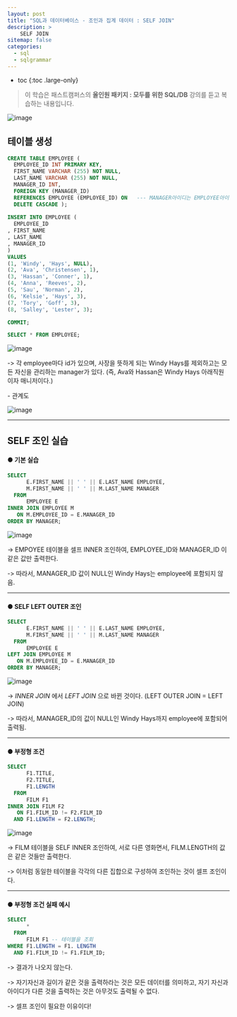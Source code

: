 ```yaml
---
layout: post
title: "SQL과 데이터베이스 - 조인과 집계 데이터 : SELF JOIN"
description: >
    SELF JOIN
sitemap: false
categories:
  - sql
  - sqlgrammar 
---
```


* toc
{:toc .large-only}



> 이 학습은 패스트캠퍼스의 **올인원 패키지 : 모두를 위한 SQL/DB** 강의를 듣고 복습하는 내용입니다.



![image](https://user-images.githubusercontent.com/80219821/125218113-32b10f80-e2fd-11eb-873b-4f0cda0cd50a.png)

## 테이블 생성


```sql
CREATE TABLE EMPLOYEE ( 
  EMPLOYEE_ID INT PRIMARY KEY,
  FIRST_NAME VARCHAR (255) NOT NULL,
  LAST_NAME VARCHAR (255) NOT NULL,
  MANAGER_ID INT,
  FOREIGN KEY (MANAGER_ID) 
  REFERENCES EMPLOYEE (EMPLOYEE_ID) ON   --- MANAGER아이디는 EMPLOYEE아이디에 반드시 포함되어야 된다는 뜻(참조관계)
  DELETE CASCADE );
  
INSERT INTO EMPLOYEE (
  EMPLOYEE_ID
, FIRST_NAME
, LAST_NAME
, MANAGER_ID
)
VALUES
(1, 'Windy', 'Hays', NULL),
(2, 'Ava', 'Christensen', 1),
(3, 'Hassan', 'Conner', 1),
(4, 'Anna', 'Reeves', 2),
(5, 'Sau', 'Norman', 2),
(6, 'Kelsie', 'Hays', 3),
(7, 'Tory', 'Goff', 3),
(8, 'Salley', 'Lester', 3);

COMMIT;

SELECT * FROM EMPLOYEE;
```

![image](https://user-images.githubusercontent.com/80219821/125218398-ddc1c900-e2fd-11eb-8864-b3630b1c75c4.png)



-> 각 employee마다 id가 있으며, 사장을 뜻하게 되는 Windy Hays를 제외하고는 모든 자신을 관리하는 manager가 있다. (즉, Ava와 Hassan은 Windy Hays 아래직원이자 매니저이다.)





\- 관계도

![image](https://user-images.githubusercontent.com/80219821/125219579-f3d08900-e2ff-11eb-99ba-70dbd023cf0d.png)





---





## SELF 조인 실습





#### ● 기본 실습

```sql
SELECT
	  E.FIRST_NAME || ' ' || E.LAST_NAME EMPLOYEE,
	  M.FIRST_NAME || ' ' || M.LAST_NAME MANAGER
  FROM
	  EMPLOYEE E
INNER JOIN EMPLOYEE M 
   ON M.EMPLOYEE_ID = E.MANAGER_ID
ORDER BY MANAGER;
```

![image](https://user-images.githubusercontent.com/80219821/125220567-f03e0180-e301-11eb-830d-704c2c6234b2.png)



-> EMPOYEE 테이블을 셀프 INNER 조인하여, EMPLOYEE_ID와 MANAGER_ID 이 같은 값만 출력한다.

-> 따라서, MANAGER_ID 값이 NULL인 Windy Hays는 employee에 포함되지 않음.





---





#### ● SELF LEFT OUTER 조인

```sql
SELECT
	  E.FIRST_NAME || ' ' || E.LAST_NAME EMPLOYEE,
	  M.FIRST_NAME || ' ' || M.LAST_NAME MANAGER
  FROM
	  EMPLOYEE E
LEFT JOIN EMPLOYEE M 
   ON M.EMPLOYEE_ID = E.MANAGER_ID
ORDER BY MANAGER;
```

![image](https://user-images.githubusercontent.com/80219821/125220612-fdf38700-e301-11eb-8c9c-fdf76f1ada84.png)



->  *INNER JOIN* 에서 *LEFT JOIN* 으로 바뀐 것이다. (LEFT OUTER JOIN = LEFT JOIN)

-> 따라서, MANAGER_ID의 값이 NULL인 Windy Hays까지 employee에 포함되어 출력됨.





---





#### ● 부정형 조건

```sql
SELECT
	  F1.TITLE,
	  F2.TITLE,
	  F1.LENGTH
  FROM
	  FILM F1
INNER JOIN FILM F2 
   ON F1.FILM_ID != F2.FILM_ID
  AND F1.LENGTH = F2.LENGTH;
```

![image](https://user-images.githubusercontent.com/80219821/125220960-6fcbd080-e302-11eb-8637-731be2f424c1.png)

-> FILM 테이블을 SELF INNER 조인하여, 서로 다른 영화면서, FILM.LENGTH의 값은 같은 것들만 출력한다.

-> 이처럼 동일한 테이블을 각각의 다른 집합으로 구성하여 조인하는 것이 셀프 조인이다.





---





#### ● 부정형 조건 실패 예시

```sql
SELECT
	  *
  FROM
	  FILM F1 -- 테이블을 조회
WHERE F1.LENGTH = F1. LENGTH
  AND F1.FILM_ID != F1.FILM_ID;
```

-> 결과가 나오지 않는다.

-> 자기자신과 길이가 같은 것을 출력하라는 것은 모든 데이터를 의미하고, 자기 자신과 아이디가 다른 것을 출력하는 것은 아무것도 출력될 수 없다.

-> 셀프 조인이 필요한 이유이다!





